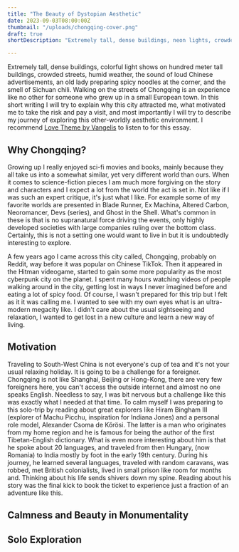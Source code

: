 ```yaml
---
title: "The Beauty of Dystopian Aesthetic"
date: 2023-09-03T08:00:00Z
thumbnail: "/uploads/chongqing-cover.png"
draft: true
shortDescription: "Extremely tall, dense buildings, neon lights, crowded streets, humid weather and an old lady preparing spicy noodles at the corner. An essay about my short aesthetic adventure in Chongqing, China."

---
```

Extremely tall, dense buildings, colorful light shows on hundred meter tall buildings, crowded streets, humid weather, the sound of loud Chinese advertisements, an old lady preparing spicy noodles at the corner, and the smell of Sichuan chili. Walking on the streets of Chongqing is an experience like no other for someone who grew up in a small European town. In this short writing I will try to explain why this city attracted me, what motivated me to take the risk and pay a visit, and most importantly I will try to describe my journey of exploring this other-worldly aesthetic environment. I recommend [Love Theme by Vangelis](https://www.youtube.com/watch?v=-wBkKED42oo) to listen to for this essay.

## Why Chongqing?
Growing up I really enjoyed sci-fi movies and books, mainly because they all take us into a somewhat similar, yet very different world than ours. When it comes to science-fiction pieces I am much more forgiving on the story and characters and I expect a lot from the world the act is set in. Not like if I was such an expert critique, it's just what I like. For example some of my favorite worlds are presented in Blade Runner, Ex Machina, Altered Carbon, Neoromancer, Devs (series), and Ghost in the Shell. What's common in these is that is no supranatural force driving the events, only highly developed societies with large companies ruling over the bottom class. Certainly, this is not a setting one would want to live in but it is undoubtedly interesting to explore. 

A few years ago I came across this city called, Chongqing, probably on Reddit, way before it was popular on Chinese TikTok. Then it appeared in the Hitman videogame, started to gain some more popularity as the most cyberpunk city on the planet. I spent many hours watching videos of people walking around in the city, getting lost in ways I never imagined before and eating a lot of spicy food. Of course, I wasn't prepared for this trip but I felt as it it was calling me. I wanted to see with my own eyes what is an ultra-modern megacity like. I didn't care about the usual sightseeing and relaxation, I wanted to get lost in a new culture and learn a new way of living.  

## Motivation
Traveling to South-West China is not everyone's cup of tea and it's not your usual relaxing holiday. It is going to be a challenge for a foreigner. Chongqing is not like Shanghai, Beijing or Hong-Kong, there are very few foreigners here, you can't access the outside internet and almost no one speaks English. Needless to say, I was bit nervous but a challenge like this was exactly what I needed at that time. To calm myself I was preparing to this solo-trip by reading about great explorers like Hiram Bingham III (explorer of Machu Picchu, inspiration for Indiana Jones) and a personal role model, Alexander Csoma de Kőrösi. The latter is a man who originates from my home region and he is famous for being the author of the first Tibetan-English dictionary. What is even more interesting about him is that he spoke about 20 languages, and traveled from then Hungary, (now Romania) to India mostly by foot in the early 19th century. During his journey, he learned several languages, traveled with random caravans, was robbed, met British colonialists, lived in small prison like room for months and. Thinking about his life sends shivers down my spine. Reading about his story was the final kick to book the ticket to experience just a fraction of an adventure like this.

## Calmness and Beauty in Monumentality

## Solo Exploration 
